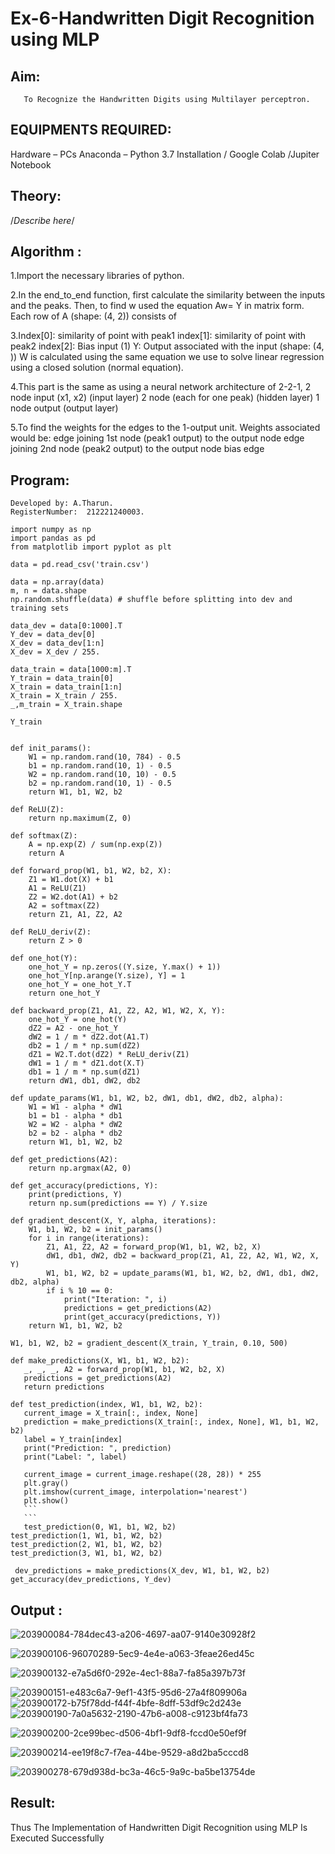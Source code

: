 # Ex-6-Handwritten Digit Recognition using MLP
## Aim:
       To Recognize the Handwritten Digits using Multilayer perceptron.
##  EQUIPMENTS REQUIRED:
Hardware – PCs
Anaconda – Python 3.7 Installation / Google Colab /Jupiter Notebook
## Theory:
/*Describe here*/


## Algorithm :

1.Import the necessary libraries of python.

2.In the end_to_end function, first calculate the similarity between the inputs and the peaks. Then, to find w used the equation Aw= Y in matrix form. Each row of A (shape: (4, 2)) consists of

3.Index[0]: similarity of point with peak1 index[1]: similarity of point with peak2 index[2]: Bias input (1) Y: Output associated with the input (shape: (4, )) W is calculated using the same equation we use to solve linear regression using a closed solution (normal equation).

4.This part is the same as using a neural network architecture of 2-2-1, 2 node input (x1, x2) (input layer) 2 node (each for one peak) (hidden layer) 1 node output (output layer)

5.To find the weights for the edges to the 1-output unit. Weights associated would be: edge joining 1st node (peak1 output) to the output node edge joining 2nd node (peak2 output) to the output node bias edge


## Program:
```
Developed by: A.Tharun. 
RegisterNumber:  212221240003.
```
```
import numpy as np
import pandas as pd
from matplotlib import pyplot as plt

data = pd.read_csv('train.csv')

```
```
data = np.array(data)
m, n = data.shape
np.random.shuffle(data) # shuffle before splitting into dev and training sets

data_dev = data[0:1000].T
Y_dev = data_dev[0]
X_dev = data_dev[1:n]
X_dev = X_dev / 255.

data_train = data[1000:m].T
Y_train = data_train[0]
X_train = data_train[1:n]
X_train = X_train / 255.
_,m_train = X_train.shape

```
```
Y_train
```
```

def init_params():
    W1 = np.random.rand(10, 784) - 0.5
    b1 = np.random.rand(10, 1) - 0.5
    W2 = np.random.rand(10, 10) - 0.5
    b2 = np.random.rand(10, 1) - 0.5
    return W1, b1, W2, b2

def ReLU(Z):
    return np.maximum(Z, 0)

def softmax(Z):
    A = np.exp(Z) / sum(np.exp(Z))
    return A
    
def forward_prop(W1, b1, W2, b2, X):
    Z1 = W1.dot(X) + b1
    A1 = ReLU(Z1)
    Z2 = W2.dot(A1) + b2
    A2 = softmax(Z2)
    return Z1, A1, Z2, A2

def ReLU_deriv(Z):
    return Z > 0

def one_hot(Y):
    one_hot_Y = np.zeros((Y.size, Y.max() + 1))
    one_hot_Y[np.arange(Y.size), Y] = 1
    one_hot_Y = one_hot_Y.T
    return one_hot_Y

def backward_prop(Z1, A1, Z2, A2, W1, W2, X, Y):
    one_hot_Y = one_hot(Y)
    dZ2 = A2 - one_hot_Y
    dW2 = 1 / m * dZ2.dot(A1.T)
    db2 = 1 / m * np.sum(dZ2)
    dZ1 = W2.T.dot(dZ2) * ReLU_deriv(Z1)
    dW1 = 1 / m * dZ1.dot(X.T)
    db1 = 1 / m * np.sum(dZ1)
    return dW1, db1, dW2, db2

def update_params(W1, b1, W2, b2, dW1, db1, dW2, db2, alpha):
    W1 = W1 - alpha * dW1
    b1 = b1 - alpha * db1    
    W2 = W2 - alpha * dW2  
    b2 = b2 - alpha * db2    
    return W1, b1, W2, b2
```
```
def get_predictions(A2):
    return np.argmax(A2, 0)

def get_accuracy(predictions, Y):
    print(predictions, Y)
    return np.sum(predictions == Y) / Y.size

def gradient_descent(X, Y, alpha, iterations):
    W1, b1, W2, b2 = init_params()
    for i in range(iterations):
        Z1, A1, Z2, A2 = forward_prop(W1, b1, W2, b2, X)
        dW1, db1, dW2, db2 = backward_prop(Z1, A1, Z2, A2, W1, W2, X, Y)
        W1, b1, W2, b2 = update_params(W1, b1, W2, b2, dW1, db1, dW2, db2, alpha)
        if i % 10 == 0:
            print("Iteration: ", i)
            predictions = get_predictions(A2)
            print(get_accuracy(predictions, Y))
    return W1, b1, W2, b2
 ```
 ```
 W1, b1, W2, b2 = gradient_descent(X_train, Y_train, 0.10, 500)
 ```
 ```
 def make_predictions(X, W1, b1, W2, b2):
    _, _, _, A2 = forward_prop(W1, b1, W2, b2, X)
    predictions = get_predictions(A2)
    return predictions

def test_prediction(index, W1, b1, W2, b2):
    current_image = X_train[:, index, None]
    prediction = make_predictions(X_train[:, index, None], W1, b1, W2, b2)
    label = Y_train[index]
    print("Prediction: ", prediction)
    print("Label: ", label)
    
    current_image = current_image.reshape((28, 28)) * 255
    plt.gray()
    plt.imshow(current_image, interpolation='nearest')
    plt.show()
    ```
    ```
    test_prediction(0, W1, b1, W2, b2)
test_prediction(1, W1, b1, W2, b2)
test_prediction(2, W1, b1, W2, b2)
test_prediction(3, W1, b1, W2, b2)
```
```
 dev_predictions = make_predictions(X_dev, W1, b1, W2, b2)
get_accuracy(dev_predictions, Y_dev)
```

## Output :

![203900084-784dec43-a206-4697-aa07-9140e30928f2](https://user-images.githubusercontent.com/94165377/204083403-cd067fd9-6630-4b0f-8d26-56cf6434f7da.jpg)



![203900106-96070289-5ec9-4e4e-a063-3feae26ed45c](https://user-images.githubusercontent.com/94165377/204083404-269e76c8-73c7-477d-bbf5-469d94425a52.jpg)

![203900132-e7a5d6f0-292e-4ec1-88a7-fa85a397b73f](https://user-images.githubusercontent.com/94165377/204083405-8d5bb281-6577-4a08-b427-de7214a024b4.jpg)


![203900151-e483c6a7-9ef1-43f5-95d6-27a4f809906a](https://user-images.githubusercontent.com/94165377/204083410-730a933b-ffd3-4b7f-bd70-f217cff6b4e3.jpg)
![203900172-b75f78dd-f44f-4bfe-8dff-53df9c2d243e](https://user-images.githubusercontent.com/94165377/204083412-0ff30682-004d-4ed0-9309-bd6564cf5906.jpg)
![203900190-7a0a5632-2190-47b6-a008-c9123bf4fa73](https://user-images.githubusercontent.com/94165377/204083417-386c31cc-7f85-4398-b3af-891b7e25696c.jpg)

![203900200-2ce99bec-d506-4bf1-9df8-fccd0e50ef9f](https://user-images.githubusercontent.com/94165377/204083428-71044a03-ff45-4596-a19c-182f55b05193.jpg)

![203900214-ee19f8c7-f7ea-44be-9529-a8d2ba5cccd8](https://user-images.githubusercontent.com/94165377/204083441-e3b1fad0-4074-4682-869e-b030214cc9c1.jpg)

![203900278-679d938d-bc3a-46c5-9a9c-ba5be13754de](https://user-images.githubusercontent.com/94165377/204083444-8729e058-f9d6-4569-b6f0-37b4baa30685.jpg)



## Result:
Thus The Implementation of Handwritten Digit Recognition using MLP Is Executed Successfully
